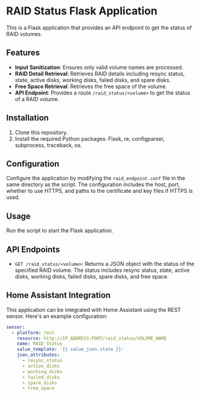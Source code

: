 # RAID Status Flask Application

This is a Flask application that provides an API endpoint to get the status of RAID volumes.

## Features

- **Input Sanitization**: Ensures only valid volume names are processed.
- **RAID Detail Retrieval**: Retrieves RAID details including resync status, state, active disks, working disks, failed disks, and spare disks.
- **Free Space Retrieval**: Retrieves the free space of the volume.
- **API Endpoint**: Provides a route `/raid_status/<volume>` to get the status of a RAID volume.

## Installation

1. Clone this repository.
2. Install the required Python packages: Flask, re, configparser, subprocess, traceback, os.

## Configuration

Configure the application by modifying the `raid_endpoint.conf` file in the same directory as the script. The configuration includes the host, port, whether to use HTTPS, and paths to the certificate and key files if HTTPS is used.

## Usage

Run the script to start the Flask application.

## API Endpoints

- `GET /raid_status/<volume>`: Returns a JSON object with the status of the specified RAID volume. The status includes resync status, state, active disks, working disks, failed disks, spare disks, and free space.

## Home Assistant Integration

This application can be integrated with Home Assistant using the REST sensor. Here's an example configuration:

```yaml
sensor:
  - platform: rest
    resource: http://IP_ADDRESS:PORT/raid_status/VOLUME_NAME
    name: RAID Status
    value_template: '{{ value_json.state }}'
    json_attributes:
      - resync_status
      - active_disks
      - working_disks
      - failed_disks
      - spare_disks
      - free_space

